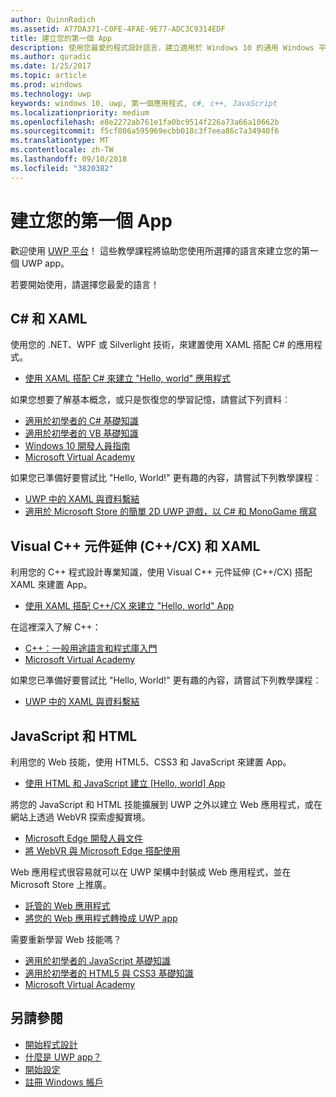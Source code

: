 ```yaml
---
author: QuinnRadich
ms.assetid: A77DA371-C0FE-4FAE-9E77-ADC3C9314EDF
title: 建立您的第一個 App
description: 使用您最愛的程式設計語言，建立適用於 Windows 10 的通用 Windows 平台 (UWP) 應用程式。
ms.author: quradic
ms.date: 1/25/2017
ms.topic: article
ms.prod: windows
ms.technology: uwp
keywords: windows 10, uwp, 第一個應用程式, c#, c++, JavaScript
ms.localizationpriority: medium
ms.openlocfilehash: e8e2272ab761e1fa0bc9514f226a73a66a10662b
ms.sourcegitcommit: f5cf806a595969ecbb018c3f7eea86c7a34940f6
ms.translationtype: MT
ms.contentlocale: zh-TW
ms.lasthandoff: 09/10/2018
ms.locfileid: "3820382"
---
```

# <a name="create-your-first-app"></a>建立您的第一個 App

歡迎使用 [UWP 平台](universal-application-platform-guide.md)！ 這些教學課程將協助您使用所選擇的語言來建立您的第一個 UWP app。

若要開始使用，請選擇您最愛的語言！

## <a name="c-and-xaml"></a>C# 和 XAML

使用您的 .NET、WPF 或 Silverlight 技術，來建置使用 XAML 搭配 C# 的應用程式。

* [使用 XAML 搭配 C# 來建立 "Hello, world" 應用程式](create-a-hello-world-app-xaml-universal.md)

如果您想要了解基本概念，或只是恢復您的學習記憶，請嘗試下列資料︰

* [適用於初學者的 C# 基礎知識](https://go.microsoft.com/fwlink/?linkid=850801)
* [適用於初學者的 VB 基礎知識](https://go.microsoft.com/fwlink/?linkid=850802)
* [Windows 10 開發人員指南](https://go.microsoft.com/fwlink/?linkid=850804)
* [Microsoft Virtual Academy](http://www.microsoftvirtualacademy.com/)

如果您已準備好要嘗試比 "Hello, World!" 更有趣的內容，請嘗試下列教學課程︰

* [UWP 中的 XAML 與資料繫結](xaml-basics-intro.md)
* [適用於 Microsoft Store 的簡單 2D UWP 遊戲，以 C# 和 MonoGame 撰寫](get-started-tutorial-game-mg2d.md)


## <a name="visual-c-component-extensions-ccx-and-xaml"></a>Visual C++ 元件延伸 (C++/CX) 和 XAML

利用您的 C++ 程式設計專業知識，使用 Visual C++ 元件延伸 (C++/CX) 搭配 XAML 來建置 App。

* [使用 XAML 搭配 C++/CX 來建立 "Hello, world" App](create-a-basic-windows-10-app-in-cpp.md)

在這裡深入了解 C++：

* [C++：一般用途語言和程式庫入門](http://www.microsoftvirtualacademy.com/training-courses/c-a-general-purpose-language-and-library-jump-start)
* [Microsoft Virtual Academy](http://go.microsoft.com/fwlink/p/?LinkID=389916)

如果您已準備好要嘗試比 "Hello, World!" 更有趣的內容，請嘗試下列教學課程︰

* [UWP 中的 XAML 與資料繫結](xaml-basics-intro.md)

## <a name="javascript-and-html"></a>JavaScript 和 HTML

利用您的 Web 技能，使用 HTML5、CSS3 和 JavaScript 來建置 App。

* [使用 HTML 和 JavaScript 建立 [Hello, world] App](create-a-hello-world-app-js-uwp.md)

將您的 JavaScript 和 HTML 技能擴展到 UWP 之外以建立 Web 應用程式，或在網站上透過 WebVR 探索虛擬實境。

* [Microsoft Edge 開發人員文件](https://docs.microsoft.com/microsoft-edge/)
* [將 WebVR 與 Microsoft Edge 搭配使用](https://docs.microsoft.com/en-us/microsoft-edge/webvr/)

Web 應用程式很容易就可以在 UWP 架構中封裝成 Web 應用程式，並在 Microsoft Store 上推廣。

* [託管的 Web 應用程式](https://developer.microsoft.com/windows/bridges/hosted-web-apps)
* [將您的 Web 應用程式轉換成 UWP app](../porting/hwa-create-windows.md)

需要重新學習 Web 技能嗎？

* [適用於初學者的 JavaScript 基礎知識](http://www.microsoftvirtualacademy.com/training-courses/javascript-fundamentals-for-absolute-beginners)
* [適用於初學者的 HTML5 與 CSS3 基礎知識](http://www.microsoftvirtualacademy.com/training-courses/html5-css3-fundamentals-development-for-absolute-beginners)
* [Microsoft Virtual Academy](http://go.microsoft.com/fwlink/p/?LinkID=389916)

## <a name="see-also"></a>另請參閱

* [開始程式設計](create-uwp-apps.md)
* [什麼是 UWP app？](universal-application-platform-guide.md)
* [開始設定](get-set-up.md)
* [註冊 Windows 帳戶](sign-up.md)
